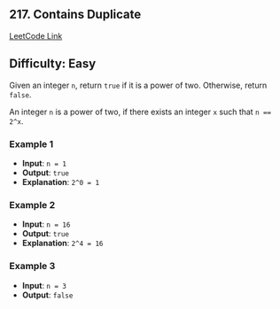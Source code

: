 ## 217. Contains Duplicate

[LeetCode Link](https://leetcode.com/problems/power-of-two)

## Difficulty: Easy

Given an integer `n`, return `true` if it is a power of two. Otherwise, return `false`.

An integer `n` is a power of two, if there exists an integer `x` such that `n == 2^x`.

### Example 1

- **Input**: `n = 1`
- **Output**: `true`
- **Explanation**: `2^0 = 1`

### Example 2

- **Input**: `n = 16`
- **Output**: `true`
- **Explanation**: `2^4 = 16`

### Example 3

- **Input**: `n = 3`
- **Output**: `false`